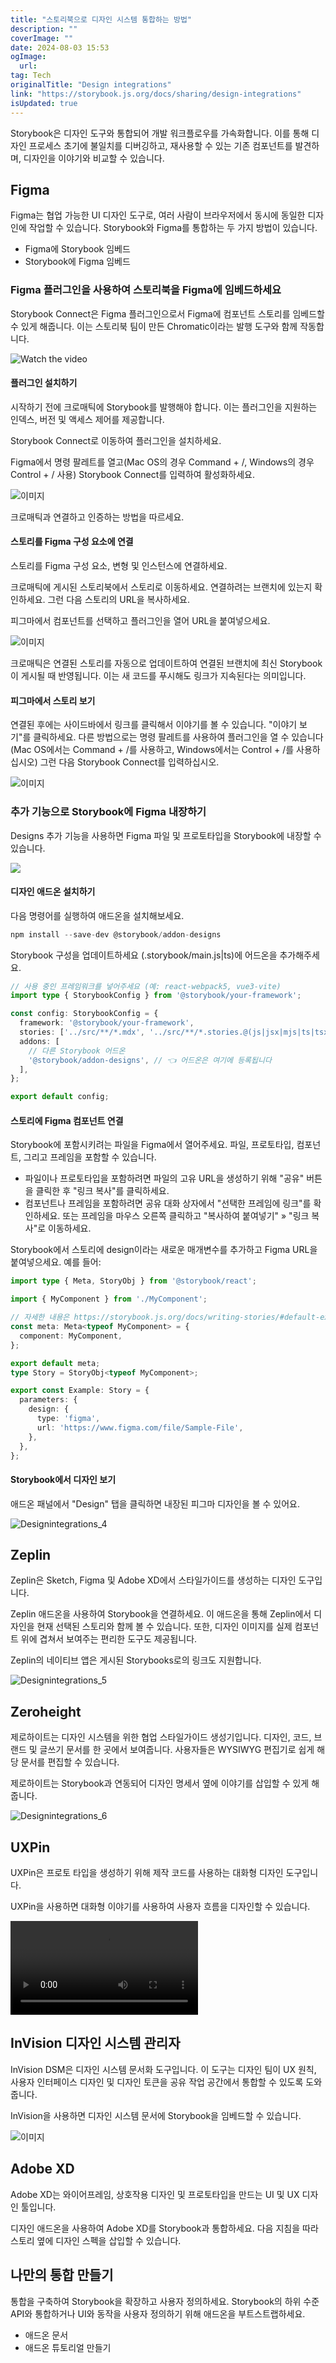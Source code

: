 ```yaml
---
title: "스토리북으로 디자인 시스템 통합하는 방법"
description: ""
coverImage: ""
date: 2024-08-03 15:53
ogImage: 
  url: 
tag: Tech
originalTitle: "Design integrations"
link: "https://storybook.js.org/docs/sharing/design-integrations"
isUpdated: true
---
```







Storybook은 디자인 도구와 통합되어 개발 워크플로우를 가속화합니다. 이를 통해 디자인 프로세스 초기에 불일치를 디버깅하고, 재사용할 수 있는 기존 컴포넌트를 발견하며, 디자인을 이야기와 비교할 수 있습니다.

## Figma

Figma는 협업 가능한 UI 디자인 도구로, 여러 사람이 브라우저에서 동시에 동일한 디자인에 작업할 수 있습니다. Storybook와 Figma를 통합하는 두 가지 방법이 있습니다.

- Figma에 Storybook 임베드
- Storybook에 Figma 임베드



### Figma 플러그인을 사용하여 스토리북을 Figma에 임베드하세요

Storybook Connect은 Figma 플러그인으로서 Figma에 컴포넌트 스토리를 임베드할 수 있게 해줍니다. 이는 스토리북 팀이 만든 Chromatic이라는 발행 도구와 함께 작동합니다.

![Watch the video](https://example.com/img/video_thumbnail.jpg)

#### 플러그인 설치하기



시작하기 전에 크로매틱에 Storybook를 발행해야 합니다. 이는 플러그인을 지원하는 인덱스, 버전 및 액세스 제어를 제공합니다.

Storybook Connect로 이동하여 플러그인을 설치하세요.

Figma에서 명령 팔레트를 열고(Mac OS의 경우 Command + /, Windows의 경우 Control + / 사용) Storybook Connect를 입력하여 활성화하세요.

![이미지](/assets/img/Designintegrations_0.png)



크로매틱과 연결하고 인증하는 방법을 따르세요.

#### 스토리를 Figma 구성 요소에 연결

스토리를 Figma 구성 요소, 변형 및 인스턴스에 연결하세요.

크로매틱에 게시된 스토리북에서 스토리로 이동하세요. 연결하려는 브랜치에 있는지 확인하세요. 그런 다음 스토리의 URL을 복사하세요.



피그마에서 컴포넌트를 선택하고 플러그인을 열어 URL을 붙여넣으세요.

![이미지](/assets/img/Designintegrations_1.png)

크로매틱은 연결된 스토리를 자동으로 업데이트하여 연결된 브랜치에 최신 Storybook이 게시될 때 반영됩니다. 이는 새 코드를 푸시해도 링크가 지속된다는 의미입니다.

#### 피그마에서 스토리 보기



연결된 후에는 사이드바에서 링크를 클릭해서 이야기를 볼 수 있습니다. "이야기 보기"를 클릭하세요. 다른 방법으로는 명령 팔레트를 사용하여 플러그인을 열 수 있습니다 (Mac OS에서는 Command + /를 사용하고, Windows에서는 Control + /를 사용하십시오) 그런 다음 Storybook Connect를 입력하십시오.

![이미지](/assets/img/Designintegrations_2.png)

### 추가 기능으로 Storybook에 Figma 내장하기

Designs 추가 기능을 사용하면 Figma 파일 및 프로토타입을 Storybook에 내장할 수 있습니다.



<img src="/assets/img/Designintegrations_3.png" />

#### 디자인 애드온 설치하기

다음 명령어를 실행하여 애드온을 설치해보세요.

```js
npm install --save-dev @storybook/addon-designs
```



Storybook 구성을 업데이트하세요 (.storybook/main.js|ts)에 어드온을 추가해주세요.

```typescript
// 사용 중인 프레임워크를 넣어주세요 (예: react-webpack5, vue3-vite)
import type { StorybookConfig } from '@storybook/your-framework';

const config: StorybookConfig = {
  framework: '@storybook/your-framework',
  stories: ['../src/**/*.mdx', '../src/**/*.stories.@(js|jsx|mjs|ts|tsx)'],
  addons: [
    // 다른 Storybook 어드온
    '@storybook/addon-designs', // 👈 어드온은 여기에 등록됩니다
  ],
};

export default config;
```

#### 스토리에 Figma 컴포넌트 연결

Storybook에 포함시키려는 파일을 Figma에서 열어주세요. 파일, 프로토타입, 컴포넌트, 그리고 프레임을 포함할 수 있습니다.



- 파일이나 프로토타입을 포함하려면 파일의 고유 URL을 생성하기 위해 "공유" 버튼을 클릭한 후 "링크 복사"를 클릭하세요.
- 컴포넌트나 프레임을 포함하려면 공유 대화 상자에서 "선택한 프레임에 링크"를 확인하세요. 또는 프레임을 마우스 오른쪽 클릭하고 "복사하여 붙여넣기" » "링크 복사"로 이동하세요.

Storybook에서 스토리에 design이라는 새로운 매개변수를 추가하고 Figma URL을 붙여넣으세요. 예를 들어:

```typescript
import type { Meta, StoryObj } from '@storybook/react';

import { MyComponent } from './MyComponent';

// 자세한 내용은 https://storybook.js.org/docs/writing-stories/#default-export을 확인하세요
const meta: Meta<typeof MyComponent> = {
  component: MyComponent,
};

export default meta;
type Story = StoryObj<typeof MyComponent>;

export const Example: Story = {
  parameters: {
    design: {
      type: 'figma',
      url: 'https://www.figma.com/file/Sample-File',
    },
  },
};
```

#### Storybook에서 디자인 보기



애드온 패널에서 "Design" 탭을 클릭하면 내장된 피그마 디자인을 볼 수 있어요.

![Designintegrations_4](/assets/img/Designintegrations_4.png)

## Zeplin

Zeplin은 Sketch, Figma 및 Adobe XD에서 스타일가이드를 생성하는 디자인 도구입니다.



Zeplin 애드온을 사용하여 Storybook을 연결하세요. 이 애드온을 통해 Zeplin에서 디자인을 현재 선택된 스토리와 함께 볼 수 있습니다. 또한, 디자인 이미지를 실제 컴포넌트 위에 겹쳐서 보여주는 편리한 도구도 제공됩니다.

Zeplin의 네이티브 앱은 게시된 Storybooks로의 링크도 지원합니다.

![Designintegrations_5](/assets/img/Designintegrations_5.png)

## Zeroheight



제로하이트는 디자인 시스템을 위한 협업 스타일가이드 생성기입니다. 디자인, 코드, 브랜드 및 글쓰기 문서를 한 곳에서 보여줍니다. 사용자들은 WYSIWYG 편집기로 쉽게 해당 문서를 편집할 수 있습니다.

제로하이트는 Storybook과 연동되어 디자인 명세서 옆에 이야기를 삽입할 수 있게 해줍니다.

![Designintegrations_6](/assets/img/Designintegrations_6.png)

## UXPin



UXPin은 프로토 타입을 생성하기 위해 제작 코드를 사용하는 대화형 디자인 도구입니다.

UXPin을 사용하면 대화형 이야기를 사용하여 사용자 흐름을 디자인할 수 있습니다.

<video autoplay playsinline loop>
  <source src="@source/docs/Tech/2024-04-07-Designintegrations/img/Designintegrations_1.mp4" type="video/mp4">
</video>

## InVision 디자인 시스템 관리자



InVision DSM은 디자인 시스템 문서화 도구입니다. 이 도구는 디자인 팀이 UX 원칙, 사용자 인터페이스 디자인 및 디자인 토큰을 공유 작업 공간에서 통합할 수 있도록 도와줍니다.

InVision을 사용하면 디자인 시스템 문서에 Storybook을 임베드할 수 있습니다.

![이미지](/assets/img/Designintegrations_7.png)

## Adobe XD



Adobe XD는 와이어프레임, 상호작용 디자인 및 프로토타입을 만드는 UI 및 UX 디자인 툴입니다.

디자인 애드온을 사용하여 Adobe XD를 Storybook과 통합하세요. 다음 지침을 따라 스토리 옆에 디자인 스펙을 삽입할 수 있습니다.

## 나만의 통합 만들기

통합을 구축하여 Storybook을 확장하고 사용자 정의하세요. Storybook의 하위 수준 API와 통합하거나 UI와 동작을 사용자 정의하기 위해 애드온을 부트스트랩하세요.



- 애드온 문서
- 애드온 튜토리얼 만들기